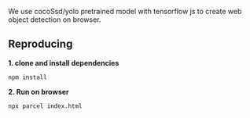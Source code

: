 We use cocoSsd/yolo pretrained model with tensorflow js to create web object detection on browser.

## Reproducing 

**1. clone and install dependencies**
```shell
npm install 
```
**2. Run on browser**
```shell
npx parcel index.html
```

